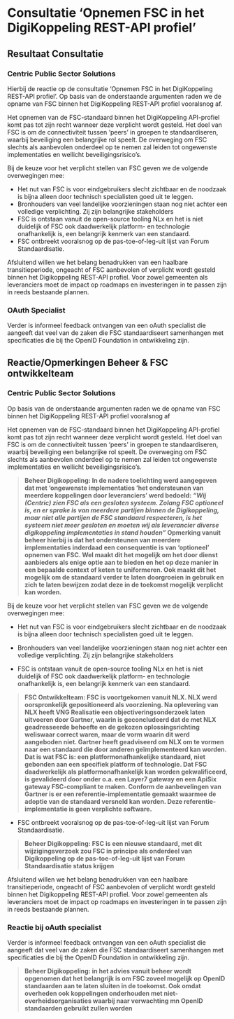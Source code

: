 

# Consultatie ‘Opnemen FSC in het DigiKoppeling REST-API profiel’

## Resultaat Consultatie

### Centric Public Sector Solutions

Hierbij de reactie op de consultatie ‘Opnemen FSC in het DigiKoppeling REST-API profiel’. Op basis van de onderstaande argumenten raden we de opname van FSC binnen het DigiKoppeling REST-API profiel vooralsnog af.
 
Het opnemen van de FSC-standaard binnen het DigiKoppeling API-profiel komt pas tot zijn recht wanneer deze verplicht wordt gesteld. Het doel van FSC is om de connectiviteit tussen ‘peers’ in groepen te standaardiseren, waarbij beveiliging een belangrijke rol speelt. De overweging om FSC slechts als aanbevolen onderdeel op te nemen zal leiden tot ongewenste implementaties en wellicht beveiligingsrisico’s.
 
Bij de keuze voor het verplicht stellen van FSC geven we de volgende overwegingen mee:

- Het nut van FSC is voor eindgebruikers slecht zichtbaar en de noodzaak is bijna alleen door technisch specialisten goed uit te leggen.
- Bronhouders van veel landelijke voorzieningen staan nog niet achter een volledige verplichting. Zij zijn belangrijke stakeholders
- FSC is ontstaan vanuit de open-source tooling NLx en het is niet duidelijk of FSC ook daadwerkelijk platform- en technologie onafhankelijk is, een belangrijk kenmerk van een standaard.
- FSC ontbreekt vooralsnog op de pas-toe-of-leg-uit lijst van Forum Standaardisatie.
 
Afsluitend willen we het belang benadrukken van een haalbare transitieperiode, ongeacht of FSC aanbevolen of verplicht wordt gesteld binnen het Digikoppeling REST-API profiel. Voor zowel gemeenten als leveranciers moet de impact op roadmaps en investeringen in te passen zijn in reeds bestaande plannen.

### OAuth Specialist

Verder is informeel feedback ontvangen van een oAuth specialist die aangeeft dat veel van de zaken die FSC standaardiseert samenhangen met specificaties die bij the OpenID Foundation in ontwikkeling zijn.

## Reactie/Opmerkingen Beheer & FSC ontwikkelteam

### Centric Public Sector Solutions

Op basis van de onderstaande argumenten raden we de opname van FSC binnen het DigiKoppeling REST-API profiel vooralsnog af
 
Het opnemen van de FSC-standaard binnen het DigiKoppeling API-profiel komt pas tot zijn recht wanneer deze verplicht wordt gesteld. Het doel van FSC is om de connectiviteit tussen ‘peers’ in groepen te standaardiseren, waarbij beveiliging een belangrijke rol speelt. De overweging om FSC slechts als aanbevolen onderdeel op te nemen zal leiden tot ongewenste implementaties en wellicht beveiligingsrisico’s.


> __Beheer Digikoppeling: In de nadere toelichting werd aangegeven dat met ‘ongewenste implementaties ’het ondersteunen van meerdere koppelingen door leveranciers’ werd  bedoeld:
_“Wij (Centric) zien FSC als een gesloten systeem.  Zolang FSC optioneel is, en er sprake is van meerdere partijen binnen de Digikoppeling, maar niet alle partijen de FSC standaard respecteren, is het systeem niet meer gesloten en moeten wij als leverancier diverse digikoppeling implementaties in stand houden”_
Opmerking vanuit beheer hierbij is dat het ondersteunen van meerdere implementaties inderdaad een consequentie is van ‘optioneel’ opnemen van FSC. Wel maakt dit het mogelijk om het door dienst aanbieders als enige optie aan te bieden en het op deze manier in een bepaalde context of keten te uniformeren. Ook maakt dit het mogelijk om de standaard verder te laten doorgroeien in gebruik en zich te laten bewijzen zodat deze in de toekomst mogelijk verplicht kan worden.__

 
Bij de keuze voor het verplicht stellen van FSC geven we de volgende overwegingen mee:

- Het nut van FSC is voor eindgebruikers slecht zichtbaar en de noodzaak is bijna alleen door technisch specialisten goed uit te leggen.

- Bronhouders van veel landelijke voorzieningen staan nog niet achter een volledige verplichting. Zij zijn belangrijke stakeholders

- FSC is ontstaan vanuit de open-source tooling NLx en het is niet duidelijk of FSC ook daadwerkelijk platform- en technologie onafhankelijk is, een belangrijk kenmerk van een standaard.
  
> __FSC Ontwikkelteam: FSC is voortgekomen vanuit NLX. NLX werd oorspronkelijk gepositioneerd als voorziening. Na oplevering van NLX heeft VNG Realisatie een objectiveringsonderzoek laten uitvoeren door Gartner, waarin is geconcludeerd dat de met NLX geadresseerde behoefte en de gekozen oplossingsrichting weliswaar correct waren, maar de vorm waarin dit werd aangeboden niet. Gartner heeft geadviseerd om NLX om te vormen naar een standaard die door anderen geïmplementeerd kan worden. Dat is wat FSC is: een platformonafhankelijke standaard, niet gebonden aan een specifiek platform of technologie. Dat FSC daadwerkelijk als platformonafhankelijk kan worden gekwalificeerd, is gevalideerd door onder o.a. een Layer7 gateway en een ApiSix gateway FSC-compliant te maken. Conform de aanbevelingen van Gartner is er een referentie-implementatie gemaakt waarmee de adoptie van de standaard versneld kan worden. Deze referentie-implementatie is geen verplichte software.__

- FSC ontbreekt vooralsnog op de pas-toe-of-leg-uit lijst van Forum Standaardisatie.

> __Beheer Digikoppeling: FSC is een nieuwe standaard, met dit wijzigingsverzoek zou FSC in principe als onderdeel van Digikoppeling op de pas-toe-of-leg-uit lijst van Forum Standaardisatie status krijgen__
 
Afsluitend willen we het belang benadrukken van een haalbare transitieperiode, ongeacht of FSC aanbevolen of verplicht wordt gesteld binnen het Digikoppeling REST-API profiel. Voor zowel gemeenten als leveranciers moet de impact op roadmaps en investeringen in te passen zijn in reeds bestaande plannen.

### Reactie bij oAuth specialist
Verder is informeel feedback ontvangen van een oAuth specialist die aangeeft dat veel van de zaken die FSC standaardiseert samenhangen met specificaties die bij the OpenID Foundation in ontwikkeling zijn.

> __Beheer Digikoppeling:  in het advies vanuit beheer wordt opgenomen dat het belangrijk is om FSC zoveel mogelijk op OpenID standaarden aan te laten sluiten in de toekomst. Ook omdat overheden ook koppelingen onderhouden met niet-overheidsorganisaties waarbij naar verwachting mn OpenID standaarden gebruikt zullen worden__
